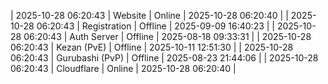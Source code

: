 | 2025-10-28 06:20:43 | Website | Online | 2025-10-28 06:20:40 |
| 2025-10-28 06:20:43 | Registration | Offline | 2025-09-09 16:40:23 |
| 2025-10-28 06:20:43 | Auth Server | Offline | 2025-08-18 09:33:31 |
| 2025-10-28 06:20:43 | Kezan (PvE) | Offline | 2025-10-11 12:51:30 |
| 2025-10-28 06:20:43 | Gurubashi (PvP) | Offline | 2025-08-23 21:44:06 |
| 2025-10-28 06:20:43 | Cloudflare | Online | 2025-10-28 06:20:40 |
